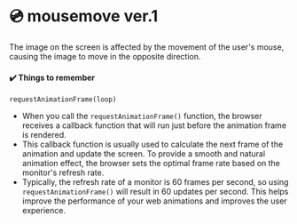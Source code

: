 # 💿 mousemove ver.1
The image on the screen is affected by the movement of the user's mouse, causing the image to move in the opposite direction. 

#### ✔️ Things to remember
```
requestAnimationFrame(loop)
```
* When you call the `requestAnimationFrame()` function, the browser receives a callback function that will run just before the animation frame is rendered.
* This callback function is usually used to calculate the next frame of the animation and update the screen.
To provide a smooth and natural animation effect, the browser sets the optimal frame rate based on the monitor's refresh rate.
* Typically, the refresh rate of a monitor is 60 frames per second, so using `requestAnimationFrame()` will result in 60 updates per second. This helps improve the performance of your web animations and improves the user experience.
